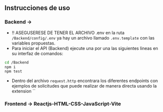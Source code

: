 ## Instrucciones de uso

### Backend -> 

* !! ASEGUSERESE DE TENER EL ARCHIVO .env en la ruta `/Backend/config/.env` ya hay un archivo llamado `.env.template` con las variables propuestas.
* Para iniciar el API (Backend) ejecute una por una las siguientes lineas en su interfaz de comandos:

```bash
cd /Backend
npm i
npm test
```

* Dentro del archivo `request.http` encontrara los diferentes endpoints con ejemplos de solicitudes que puede realizar de manera directa usando la extension ``

### Frontend -> Reactjs-HTML-CSS-JavaScript-Vite
